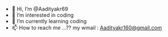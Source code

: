 - 👋 Hi, I’m @Aadityakr69
- 👀 I’m interested in coding
- 🌱 I’m currently learning coding
- 📫 How to reach me ...?? my wmail : Aadityakr160@gmail.com

<!---
Aadityakr69/Aadityakr69 is a ✨ special ✨ repository because its `README.md` (this file) appears on your GitHub profile.
You can click the Preview link to take a look at your changes.
--->
